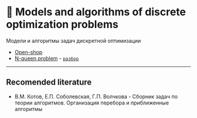 # 📐 Models and algorithms of discrete optimization problems
Модели и алгоритмы задач дискретной оптимизации

- [Open-shop](https://github.com/TemaBlag/BSU/tree/main/models_and_algorithms/openShop)
- [N-queen problem](https://github.com/TemaBlag/BSU/tree/main/models_and_algorithms/queensPlacement) - [`разбор`](https://temablag.github.io/BSU/models_and_algorithms/queensPlacement/N_queen_problem.pdf)

---

## Recomended literature

- В.М. Котов, Е.П. Соболевская, Г.П. Волчкова - Сборник задач по теории алгоритмов. Организация перебора и приближенные алгоритмы

